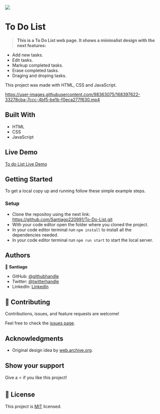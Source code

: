 ![](https://img.shields.io/badge/Microverse-blueviolet)

# To Do List

> **This is a To Do List web page. It shows a minimalist design with the next features:**

- Add new tasks.
- Edit tasks.
- Markup completed tasks.
- Erase completed tasks.
- Draging and droping tasks.

This project was made with HTML, CSS and JavaScript.


https://user-images.githubusercontent.com/98363075/168397622-33278cba-7ccc-4bf5-be1b-f0eca277f630.mp4


## Built With

- HTML
- CSS
- JavaScript

## Live Demo

[To do List Live Demo](https://santiago220991.github.io/To-Do-List/dist/)

## Getting Started

To get a local copy up and running follow these simple example steps.


### Setup

- Clone the repositoy using the next link: https://github.com/Santiago220991/To-Do-List.git
- With your code editor open the folder where you cloned the project.
- In your code editor terminal run `npm install` to install all the dependencies needed.
- In your code editor terminal run `npm run start` to start the local server.


## Authors

👤 **Santiago**

- GitHub: [@githubhandle](https://github.com/Santiago220991) 
- Twitter: [@twitterhandle](https://twitter.com/SanCardenas10)
- LinkedIn: [LinkedIn](https://www.linkedin.com/in/santiago-cárdenas-671043160/)


## 🤝 Contributing

Contributions, issues, and feature requests are welcome!

Feel free to check the [issues page](https://github.com/Santiago220991/To-Do-List/issues).

## Acknowledgments

- Original design idea by [web.archive.org](https://web.archive.org/web/20180320194056/http://www.getminimalist.com:80/).

## Show your support

Give a ⭐️ if you like this project!

## 📝 License

This project is [MIT](./MIT.md) licensed.
